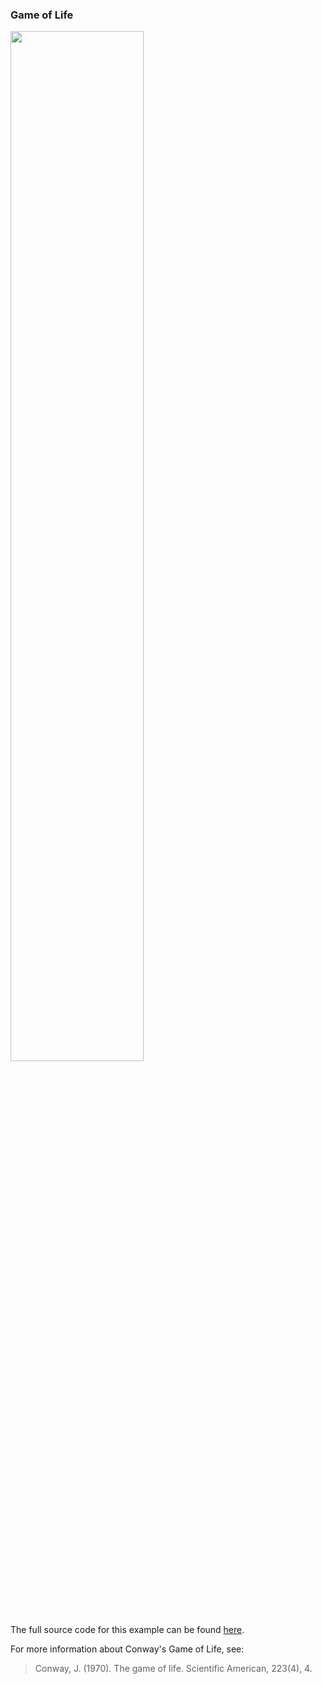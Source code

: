 ### Game of Life



<img src="https://raw.githubusercontent.com/lantunes/netomaton/master/resources/game_of_life.gif" width="65%"/>

The full source code for this example can be found [here](https://github.com/lantunes/netomaton/blob/master/demos/game_of_life/game_of_life_demo.py).

For more information about Conway's Game of Life, see:

> Conway, J. (1970). The game of life. Scientific American, 223(4), 4.
